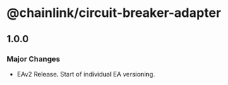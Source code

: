 # @chainlink/circuit-breaker-adapter

## 1.0.0

### Major Changes

- EAv2 Release. Start of individual EA versioning.
